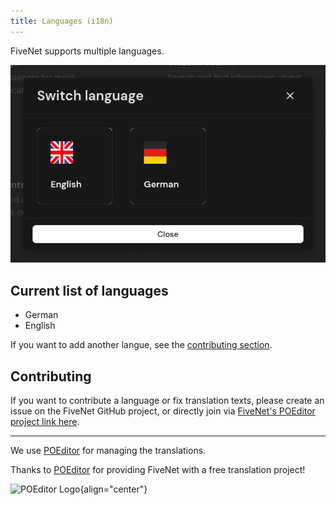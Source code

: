 ```yaml
---
title: Languages (i18n)
---
```


FiveNet supports multiple languages.

![Feature i18n](/images/screenshots/features-i18n.png)

## Current list of languages

- German
- English

If you want to add another langue, see the [contributing section](#contributing).

## Contributing

If you want to contribute a language or fix translation texts, please create an issue on the FiveNet GitHub project, or directly join via [FiveNet's POEditor project link here](https://poeditor.com/join/project/hszo85uo3K).

---

We use [POEditor](https://poeditor.com/) for managing the translations.

Thanks to [POEditor](https://poeditor.com/) for providing FiveNet with a free translation project!

![POEditor Logo](https://camo.githubusercontent.com/e8fdd83571f5d12e79e760e2abadb3242b07c771ed9a6915e32b5a55e2fbe046/68747470733a2f2f706f656469746f722e636f6d2f7075626c69632f696d616765732f75692f6c6f676f732f6c6f676f5f6461726b2e737667){align="center"}
